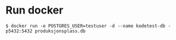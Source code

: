 
# Run docker
```
$ docker run -e POSTGRES_USER=testuser -d --name kodetest-db -p5432:5432 produksjonsplass.db
```
